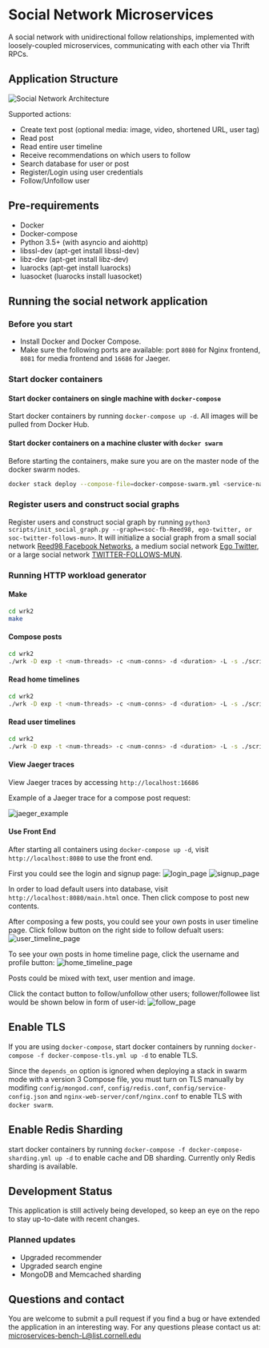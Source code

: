 # Social Network Microservices

A social network with unidirectional follow relationships, implemented with loosely-coupled microservices, communicating with each other via Thrift RPCs.

## Application Structure

![Social Network Architecture](figures/socialNet_arch.png)

Supported actions:

* Create text post (optional media: image, video, shortened URL, user tag)
* Read post
* Read entire user timeline
* Receive recommendations on which users to follow
* Search database for user or post
* Register/Login using user credentials
* Follow/Unfollow user

## Pre-requirements

* Docker
* Docker-compose
* Python 3.5+ (with asyncio and aiohttp)
* libssl-dev (apt-get install libssl-dev)
* libz-dev (apt-get install libz-dev)
* luarocks (apt-get install luarocks)
* luasocket (luarocks install luasocket)

## Running the social network application

### Before you start

* Install Docker and Docker Compose.
* Make sure the following ports are available: port `8080` for Nginx frontend, `8081` for media frontend and `16686` for Jaeger.

### Start docker containers

#### Start docker containers on single machine with `docker-compose`

Start docker containers by running `docker-compose up -d`. All images will be
pulled from Docker Hub.

#### Start docker containers on a machine cluster with `docker swarm`

Before starting the containers, make sure you are on the master node of the docker swarm nodes.

```bash
docker stack deploy --compose-file=docker-compose-swarm.yml <service-name>
```

### Register users and construct social graphs

Register users and construct social graph by running 
`python3 scripts/init_social_graph.py --graph=<soc-fb-Reed98, ego-twitter, or soc-twitter-follows-mun>`. It will initialize a social graph from a small social network [Reed98 Facebook Networks](http://networkrepository.com/socfb-Reed98.php), a medium social network [Ego Twitter](https://snap.stanford.edu/data/ego-Twitter.html), or a large social network [TWITTER-FOLLOWS-MUN](https://networkrepository.com/soc-twitter-follows-mun.php).

### Running HTTP workload generator

#### Make

```bash
cd wrk2
make
```

#### Compose posts

```bash
cd wrk2
./wrk -D exp -t <num-threads> -c <num-conns> -d <duration> -L -s ./scripts/social-network/compose-post.lua http://localhost:8080/wrk2-api/post/compose -R <reqs-per-sec>
```

#### Read home timelines

```bash
cd wrk2
./wrk -D exp -t <num-threads> -c <num-conns> -d <duration> -L -s ./scripts/social-network/read-home-timeline.lua http://localhost:8080/wrk2-api/home-timeline/read -R <reqs-per-sec>
```

#### Read user timelines

```bash
cd wrk2
./wrk -D exp -t <num-threads> -c <num-conns> -d <duration> -L -s ./scripts/social-network/read-user-timeline.lua http://localhost:8080/wrk2-api/user-timeline/read -R <reqs-per-sec>
```

#### View Jaeger traces
View Jaeger traces by accessing `http://localhost:16686`

Example of a Jaeger trace for a compose post request: 

![jaeger_example](figures/socialNet_jaeger.png)

#### Use Front End

After starting all containers using `docker-compose up -d`, visit `http://localhost:8080` to use the front end.

First you could see the login and signup page:
![login_page](figures/login.png)
![signup_page](figures/signup.png)

In order to load default users into database, visit `http://localhost:8080/main.html` once. Then click compose to post new contents.

After composing a few posts, you could see your own posts in user timeline page. Click follow button on the right side to follow defualt users:
![user_timeline_page](figures/user_timeline.png)

To see your own posts in home timeline page, click the username and profile button:
![home_timeline_page](figures/home_timeline.png)

Posts could be mixed with text, user mention and image.

Click the contact button to follow/unfollow other users; follower/followee list would be shown below in form of user-id:
![follow_page](figures/follow.png)

## Enable TLS

If you are using `docker-compose`, start docker containers by running `docker-compose -f docker-compose-tls.yml up -d` to enable TLS.

Since the `depends_on` option is ignored when deploying a stack in swarm mode with a version 3 Compose file, you 
must turn on TLS manually by modifing `config/mongod.conf`, `config/redis.conf`, `config/service-config.json` and 
`nginx-web-server/conf/nginx.conf` to enable TLS with `docker swarm`.

## Enable Redis Sharding

start docker containers by running `docker-compose -f docker-compose-sharding.yml up -d` to enable cache and DB sharding. Currently only Redis sharding is available.

## Development Status

This application is still actively being developed, so keep an eye on the repo to stay up-to-date with recent changes. 

### Planned updates

* Upgraded recommender
* Upgraded search engine 
* MongoDB and Memcached sharding

## Questions and contact

You are welcome to submit a pull request if you find a bug or have extended the application in an interesting way. For any questions please contact us at: <microservices-bench-L@list.cornell.edu>

